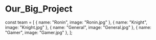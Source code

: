 # Our_Big_Project

   const team = [
  { name: "Ronin", image: "Ronin.jpg" },
  { name: "Knight", image: "Knight.jpg" },
  { name: "General", image: "General.jpg" },
  { name: "Gamer", image:  "Gamer.jpg" },
    ];